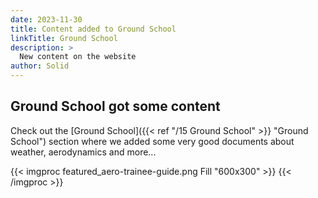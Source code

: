 ```yaml
---
date: 2023-11-30
title: Content added to Ground School
linkTitle: Ground School
description: >
  New content on the website
author: Solid
---
```

## Ground School got some content


Check out the [Ground School]({{< ref "/15 Ground School" >}} "Ground School") section where we added some very good documents about weather, aerodynamics and more... 

{{< imgproc featured_aero-trainee-guide.png Fill "600x300" >}} 
{{< /imgproc >}}


